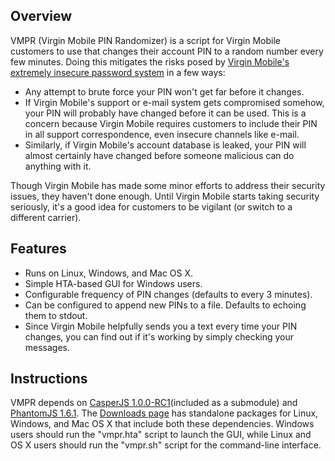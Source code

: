 Overview
--------
VMPR (Virgin Mobile PIN Randomizer) is a script for Virgin Mobile customers to use that changes their account PIN to a random number every few minutes. Doing this mitigates the risks posed by [Virgin Mobile's extremely insecure password system](http://kev.inburke.com/kevin/open-season-on-virgin-mobile-customer-data/) in a few ways:

 * Any attempt to brute force your PIN won't get far before it changes.
 * If Virgin Mobile's support or e-mail system gets compromised somehow, your PIN will probably have changed before it can be used. This is a concern because Virgin Mobile requires customers to include their PIN in all support correspondence, even insecure channels like e-mail. 
 * Similarly, if Virgin Mobile's account database is leaked, your PIN will almost certainly have changed before someone malicious can do anything with it.

Though Virgin Mobile has made some minor efforts to address their security issues, they haven't done enough. Until Virgin Mobile starts taking security seriously, it's a good idea for customers to be vigilant (or switch to a different carrier).

Features
--------
 * Runs on Linux, Windows, and Mac OS X.
 * Simple HTA-based GUI for Windows users.
 * Configurable frequency of PIN changes (defaults to every 3 minutes).
 * Can be configured to append new PINs to a file. Defaults to echoing them to stdout.
 * Since Virgin Mobile helpfully sends you a text every time your PIN changes, you can find out if it's working by simply checking your messages.

Instructions
------------
VMPR depends on [CasperJS 1.0.0-RC1](http://casperjs.org)(included as a submodule) and [PhantomJS 1.6.1](http://phantomjs.org/download.html). The [Downloads page](https://bitbucket.org/MasonM/vmpr/downloads) has standalone packages for Linux, Windows, and Mac OS X that include both these dependencies. Windows users should run the "vmpr.hta" script to launch the GUI, while Linux and OS X users should run the "vmpr.sh" script for the command-line interface.
